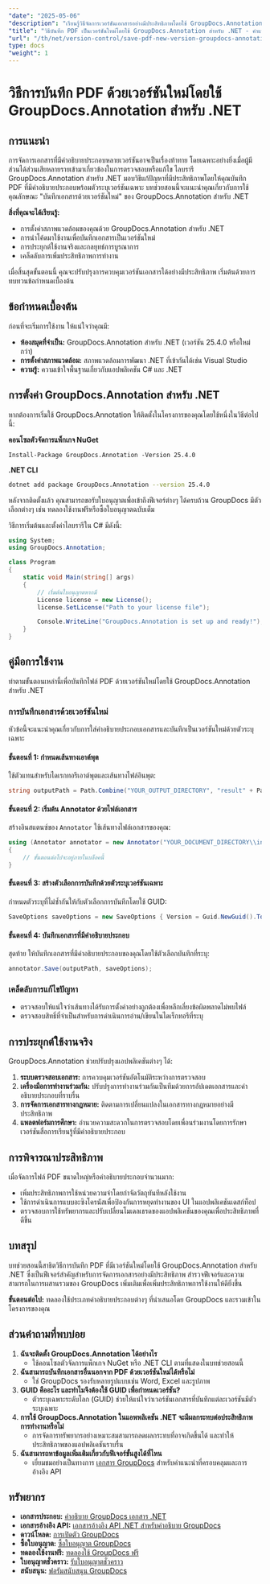 ```yaml
---
"date": "2025-05-06"
"description": "เรียนรู้วิธีจัดการเวอร์ชันเอกสารอย่างมีประสิทธิภาพโดยใช้ GroupDocs.Annotation สำหรับ .NET คู่มือนี้ครอบคลุมถึงการตั้งค่า การใช้งาน และแอปพลิเคชันจริง"
"title": "วิธีบันทึก PDF เป็นเวอร์ชันใหม่โดยใช้ GroupDocs.Annotation สำหรับ .NET - คำแนะนำทีละขั้นตอน"
"url": "/th/net/version-control/save-pdf-new-version-groupdocs-annotation-net/"
type: docs
"weight": 1
---
```


# วิธีการบันทึก PDF ด้วยเวอร์ชันใหม่โดยใช้ GroupDocs.Annotation สำหรับ .NET

## การแนะนำ

การจัดการเอกสารที่มีคำอธิบายประกอบหลายเวอร์ชันอาจเป็นเรื่องท้าทาย โดยเฉพาะอย่างยิ่งเมื่อผู้มีส่วนได้ส่วนเสียหลายรายเข้ามาเกี่ยวข้องในการตรวจสอบหรือแก้ไข ไลบรารี GroupDocs.Annotation สำหรับ .NET มอบวิธีแก้ปัญหาที่มีประสิทธิภาพโดยให้คุณบันทึก PDF ที่มีคำอธิบายประกอบพร้อมตัวระบุเวอร์ชันเฉพาะ บทช่วยสอนนี้จะแนะนำคุณเกี่ยวกับการใช้คุณลักษณะ "บันทึกเอกสารด้วยเวอร์ชันใหม่" ของ GroupDocs.Annotation สำหรับ .NET

**สิ่งที่คุณจะได้เรียนรู้:**
- การตั้งค่าสภาพแวดล้อมของคุณด้วย GroupDocs.Annotation สำหรับ .NET
- การนำโค้ดมาใช้งานเพื่อบันทึกเอกสารเป็นเวอร์ชันใหม่
- การประยุกต์ใช้งานจริงและกลยุทธ์การบูรณาการ
- เคล็ดลับการเพิ่มประสิทธิภาพการทำงาน

เมื่อสิ้นสุดขั้นตอนนี้ คุณจะปรับปรุงการควบคุมเวอร์ชันเอกสารได้อย่างมีประสิทธิภาพ เริ่มต้นด้วยการทบทวนข้อกำหนดเบื้องต้น

## ข้อกำหนดเบื้องต้น

ก่อนที่จะเริ่มการใช้งาน ให้แน่ใจว่าคุณมี:
- **ห้องสมุดที่จำเป็น:** GroupDocs.Annotation สำหรับ .NET (เวอร์ชัน 25.4.0 หรือใหม่กว่า)
- **การตั้งค่าสภาพแวดล้อม:** สภาพแวดล้อมการพัฒนา .NET ที่เข้ากันได้เช่น Visual Studio
- **ความรู้:** ความเข้าใจพื้นฐานเกี่ยวกับแอปพลิเคชัน C# และ .NET

## การตั้งค่า GroupDocs.Annotation สำหรับ .NET

หากต้องการเริ่มใช้ GroupDocs.Annotation ให้ติดตั้งในโครงการของคุณโดยใช้หนึ่งในวิธีต่อไปนี้:

**คอนโซลตัวจัดการแพ็กเกจ NuGet**
```plaintext
Install-Package GroupDocs.Annotation -Version 25.4.0
```

**.NET CLI**
```bash
dotnet add package GroupDocs.Annotation --version 25.4.0
```

หลังจากติดตั้งแล้ว คุณสามารถขอรับใบอนุญาตเพื่อเข้าถึงฟีเจอร์ต่างๆ ได้ครบถ้วน GroupDocs มีตัวเลือกต่างๆ เช่น ทดลองใช้งานฟรีหรือซื้อใบอนุญาตฉบับเต็ม

วิธีการเริ่มต้นและตั้งค่าไลบรารีใน C# มีดังนี้:
```csharp
using System;
using GroupDocs.Annotation;

class Program
{
    static void Main(string[] args)
    {
        // เริ่มต้นใบอนุญาตหากมี
        License license = new License();
        license.SetLicense("Path to your license file");

        Console.WriteLine("GroupDocs.Annotation is set up and ready!");
    }
}
```

## คู่มือการใช้งาน

ทำตามขั้นตอนเหล่านี้เพื่อบันทึกไฟล์ PDF ด้วยเวอร์ชันใหม่โดยใช้ GroupDocs.Annotation สำหรับ .NET

### การบันทึกเอกสารด้วยเวอร์ชันใหม่

หัวข้อนี้จะแนะนำคุณเกี่ยวกับการใส่คำอธิบายประกอบเอกสารและบันทึกเป็นเวอร์ชันใหม่ด้วยตัวระบุเฉพาะ

#### ขั้นตอนที่ 1: กำหนดเส้นทางเอาต์พุต
ใช้ตัวแทนสำหรับไดเรกทอรีเอาต์พุตและเส้นทางไฟล์อินพุต:
```csharp
string outputPath = Path.Combine("YOUR_OUTPUT_DIRECTORY", "result" + Path.GetExtension("YOUR_DOCUMENT_DIRECTORY\\input.pdf"));
```

#### ขั้นตอนที่ 2: เริ่มต้น Annotator ด้วยไฟล์เอกสาร
สร้างอินสแตนซ์ของ `Annotator` ใช้เส้นทางไฟล์เอกสารของคุณ:
```csharp
using (Annotator annotator = new Annotator("YOUR_DOCUMENT_DIRECTORY\\input.pdf"))
{
    // ขั้นตอนต่อไปจะอยู่ภายในบล็อคนี้
}
```

#### ขั้นตอนที่ 3: สร้างตัวเลือกการบันทึกด้วยตัวระบุเวอร์ชันเฉพาะ
กำหนดตัวระบุที่ไม่ซ้ำกันให้กับตัวเลือกการบันทึกโดยใช้ GUID:
```csharp
SaveOptions saveOptions = new SaveOptions { Version = Guid.NewGuid().ToString() };
```

#### ขั้นตอนที่ 4: บันทึกเอกสารที่มีคำอธิบายประกอบ
สุดท้าย ให้บันทึกเอกสารที่มีคำอธิบายประกอบของคุณโดยใช้ตัวเลือกบันทึกที่ระบุ:
```csharp
annotator.Save(outputPath, saveOptions);
```

### เคล็ดลับการแก้ไขปัญหา
- ตรวจสอบให้แน่ใจว่าเส้นทางได้รับการตั้งค่าอย่างถูกต้องเพื่อหลีกเลี่ยงข้อผิดพลาดไม่พบไฟล์
- ตรวจสอบสิทธิ์ที่จำเป็นสำหรับการดำเนินการอ่าน/เขียนในไดเร็กทอรีที่ระบุ

## การประยุกต์ใช้งานจริง

GroupDocs.Annotation ช่วยปรับปรุงแอปพลิเคชันต่างๆ ได้:
1. **ระบบตรวจสอบเอกสาร:** การควบคุมเวอร์ชันอัตโนมัติระหว่างการตรวจสอบ
2. **เครื่องมือการทำงานร่วมกัน:** ปรับปรุงการทำงานร่วมกันเป็นทีมด้วยการอัปเดตเอกสารและคำอธิบายประกอบที่ราบรื่น
3. **การจัดการเอกสารทางกฎหมาย:** ติดตามการเปลี่ยนแปลงในเอกสารทางกฎหมายอย่างมีประสิทธิภาพ
4. **แพลตฟอร์มการศึกษา:** อำนวยความสะดวกในการตรวจสอบโดยเพื่อนร่วมงานโดยการรักษาเวอร์ชันสื่อการเรียนรู้ที่มีคำอธิบายประกอบ

## การพิจารณาประสิทธิภาพ
เมื่อจัดการไฟล์ PDF ขนาดใหญ่หรือคำอธิบายประกอบจำนวนมาก:
- เพิ่มประสิทธิภาพการใช้หน่วยความจำโดยกำจัดวัตถุทันทีหลังใช้งาน
- ใช้การดำเนินการแบบอะซิงโครนัสเพื่อป้องกันการหยุดทำงานของ UI ในแอปพลิเคชันเดสก์ท็อป
- ตรวจสอบการใช้ทรัพยากรและปรับเปลี่ยนโมเดลเธรดของแอปพลิเคชันของคุณเพื่อประสิทธิภาพที่ดีขึ้น

## บทสรุป
บทช่วยสอนนี้สาธิตวิธีการบันทึก PDF ที่มีเวอร์ชันใหม่โดยใช้ GroupDocs.Annotation สำหรับ .NET ซึ่งเป็นฟีเจอร์สำคัญสำหรับการจัดการเอกสารอย่างมีประสิทธิภาพ สำรวจฟีเจอร์และความสามารถในการผสานรวมของ GroupDocs เพิ่มเติมเพื่อเพิ่มประสิทธิภาพการใช้งานให้ดียิ่งขึ้น

**ขั้นตอนต่อไป:** ทดลองใช้ประเภทคำอธิบายประกอบต่างๆ ที่นำเสนอโดย GroupDocs และรวมเข้าในโครงการของคุณ

## ส่วนคำถามที่พบบ่อย
1. **ฉันจะติดตั้ง GroupDocs.Annotation ได้อย่างไร**
   - ใช้คอนโซลตัวจัดการแพ็กเกจ NuGet หรือ .NET CLI ตามที่แสดงในบทช่วยสอนนี้
2. **ฉันสามารถบันทึกเอกสารอื่นนอกจาก PDF ด้วยเวอร์ชันใหม่ได้หรือไม่**
   - ใช่ GroupDocs รองรับหลายรูปแบบเช่น Word, Excel และรูปภาพ
3. **GUID คืออะไร และทำไมจึงต้องใช้ GUID เพื่อกำหนดเวอร์ชัน?**
   - ตัวระบุเฉพาะระดับโลก (GUID) ช่วยให้แน่ใจว่าเวอร์ชันเอกสารที่บันทึกแต่ละเวอร์ชันมีตัวระบุเฉพาะ
4. **การใช้ GroupDocs.Annotation ในแอพพลิเคชัน .NET จะมีผลกระทบต่อประสิทธิภาพการทำงานหรือไม่**
   - การจัดการทรัพยากรอย่างเหมาะสมสามารถลดผลกระทบที่อาจเกิดขึ้นได้ และทำให้ประสิทธิภาพของแอปพลิเคชันราบรื่น
5. **ฉันสามารถหาข้อมูลเพิ่มเติมเกี่ยวกับฟีเจอร์ขั้นสูงได้ที่ไหน**
   - เยี่ยมชมอย่างเป็นทางการ [เอกสาร GroupDocs](https://docs.groupdocs.com/annotation/net/) สำหรับคำแนะนำที่ครอบคลุมและการอ้างอิง API

## ทรัพยากร
- **เอกสารประกอบ:** [คำอธิบาย GroupDocs เอกสาร .NET](https://docs.groupdocs.com/annotation/net/)
- **เอกสารอ้างอิง API:** [เอกสารอ้างอิง API .NET สำหรับคำอธิบาย GroupDocs](https://reference.groupdocs.com/annotation/net/)
- **ดาวน์โหลด:** [การเปิดตัว GroupDocs](https://releases.groupdocs.com/annotation/net/)
- **ซื้อใบอนุญาต:** [ซื้อใบอนุญาต GroupDocs](https://purchase.groupdocs.com/buy)
- **ทดลองใช้งานฟรี:** [ทดลองใช้ GroupDocs ฟรี](https://releases.groupdocs.com/annotation/net/)
- **ใบอนุญาตชั่วคราว:** [รับใบอนุญาตชั่วคราว](https://purchase.groupdocs.com/temporary-license/)
- **สนับสนุน:** [ฟอรัมสนับสนุน GroupDocs](https://forum.groupdocs.com/c/annotation/)
